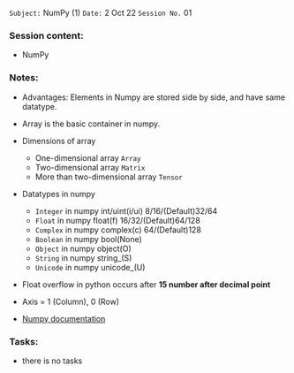 `Subject:` NumPy (1)
 `Date:` 2 Oct 22 `Session No.` 01

### Session content:

- NumPy 

### Notes:

- Advantages: Elements in Numpy are stored side by side, and have same datatype.

- Array is the basic container in numpy.
- Dimensions of array
  - One-dimensional array `Array`
  - Two-dimensional array `Matrix`
  - More than two-dimensional array `Tensor`
- Datatypes in numpy
  - `Integer` in numpy int/uint(i/ui) 8/16/(Default)32/64
  - `Float` in numpy float(f) 16/32/(Default)64/128
  - `Complex` in numpy complex(c) 64/(Default)128
  - `Boolean` in numpy bool(None)
  - `Object` in numpy object(O)
  - `String` in numpy string_(S)
  - `Unicode` in numpy unicode_(U)
- Float overflow in python occurs after **15 number after decimal point**
- Axis = 1 (Column), 0 (Row)
- [Numpy documentation](https://numpy.org/doc/)

### Tasks:

- there is no tasks
